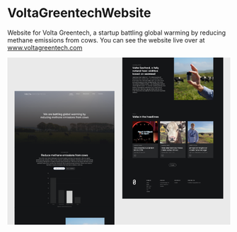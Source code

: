 # VoltaGreentechWebsite
Website for Volta Greentech, a startup battling global warming by reducing methane emissions from cows.
You can see the website live over at www.voltagreentech.com

![](assets/img/Volta.png)

